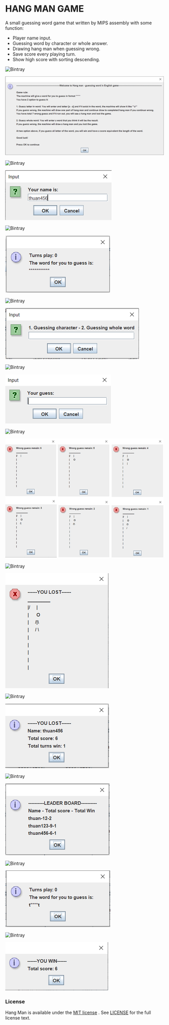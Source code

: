 # HANG MAN GAME
A small guessing word game that written by MIPS assembly with some function:
- Player name input.
- Guessing word by character or whole answer.
- Drawing hang man when guessing wrong.
- Save score every playing turn.
- Show high score with sorting descending.

![Bintray](https://img.shields.io/badge/Step%201-Game%20rule-blue)

![alt text](https://github.com/QuocThuanTruong/Hang-man-in-MIPS/blob/master/Img/game_rule.png)


![Bintray](https://img.shields.io/badge/Step%202-Input%20player%20name-blue)

![alt text](https://github.com/QuocThuanTruong/Hang-man-in-MIPS/blob/master/Img/input_name.png)


![Bintray](https://img.shields.io/badge/Step%203-Show%20guessed%20word-blue)

![alt text](https://github.com/QuocThuanTruong/Hang-man-in-MIPS/blob/master/Img/guess_1.png)


![Bintray](https://img.shields.io/badge/Step%204-Choose%20type%20guess-blue)

![alt text](https://github.com/QuocThuanTruong/Hang-man-in-MIPS/blob/master/Img/guess_2.png)


![Bintray](https://img.shields.io/badge/Step%205-Input%20guess-blue)

![alt text](https://github.com/QuocThuanTruong/Hang-man-in-MIPS/blob/master/Img/guess_input.png)


![Bintray](https://img.shields.io/badge/Guess-WRONG-red)

![alt text](https://github.com/QuocThuanTruong/Hang-man-in-MIPS/blob/master/Img/lost_1.png)

![Bintray](https://img.shields.io/badge/Game-LOST-red)

![alt text](https://github.com/QuocThuanTruong/Hang-man-in-MIPS/blob/master/Img/lost_2.png)

![Bintray](https://img.shields.io/badge/Game%20LOST-Show%20player%20info-red)

![alt text](https://github.com/QuocThuanTruong/Hang-man-in-MIPS/blob/master/Img/lost_3.png)

![Bintray](https://img.shields.io/badge/Game%20LOST-Show%20leader%20board-red)

![alt text](https://github.com/QuocThuanTruong/Hang-man-in-MIPS/blob/master/Img/leader.png)

![Bintray](https://img.shields.io/badge/Guess-RIGHT-brightgreen)

![alt text](https://github.com/QuocThuanTruong/Hang-man-in-MIPS/blob/master/Img/win_2.png)

![Bintray](https://img.shields.io/badge/Game-WIN-brightgreen)

![alt text](https://github.com/QuocThuanTruong/Hang-man-in-MIPS/blob/master/Img/win.png)

### License
Hang Man is available under the [MIT license](https://opensource.org/licenses/MIT) . See [LICENSE](https://github.com/QuocThuanTruong/HangMan/blob/master/LICENSE) for the full license text.
